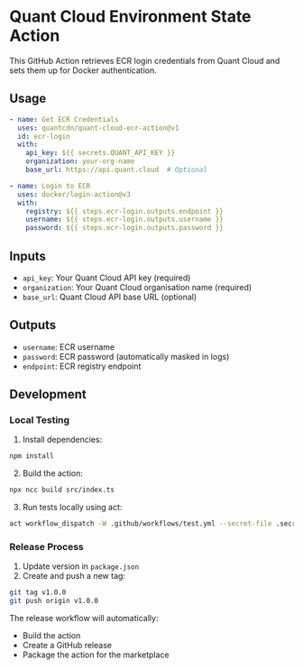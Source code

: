 # Quant Cloud Environment State Action

This GitHub Action retrieves ECR login credentials from Quant Cloud and sets them up for Docker authentication.

## Usage

```yaml
- name: Get ECR Credentials
  uses: quantcdn/quant-cloud-ecr-action@v1
  id: ecr-login
  with:
    api_key: ${{ secrets.QUANT_API_KEY }}
    organization: your-org-name
    base_url: https://api.quant.cloud  # Optional

- name: Login to ECR
  uses: docker/login-action@v3
  with:
    registry: ${{ steps.ecr-login.outputs.endpoint }}
    username: ${{ steps.ecr-login.outputs.username }}
    password: ${{ steps.ecr-login.outputs.password }}
```

## Inputs

- `api_key`: Your Quant Cloud API key (required)
- `organization`: Your Quant Cloud organisation name (required)
- `base_url`: Quant Cloud API base URL (optional)

## Outputs

- `username`: ECR username
- `password`: ECR password (automatically masked in logs)
- `endpoint`: ECR registry endpoint

## Development

### Local Testing

1. Install dependencies:
```bash
npm install
```

2. Build the action:
```bash
npx ncc build src/index.ts
```

3. Run tests locally using act:
```bash
act workflow_dispatch -W .github/workflows/test.yml --secret-file .secrets
```

### Release Process

1. Update version in `package.json`
2. Create and push a new tag:
```bash
git tag v1.0.0
git push origin v1.0.0
```

The release workflow will automatically:
- Build the action
- Create a GitHub release
- Package the action for the marketplace 